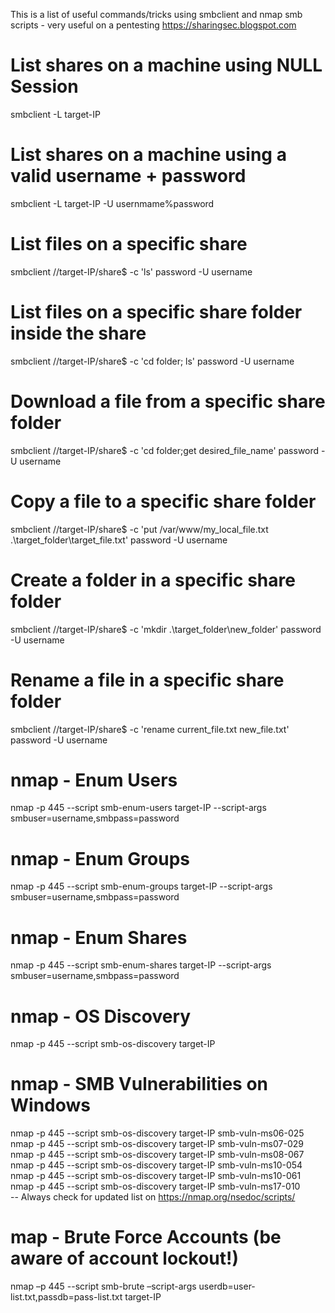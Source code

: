 This is a list of useful commands/tricks using smbclient and nmap smb scripts - very useful on a pentesting
https://sharingsec.blogspot.com

# List shares on a machine using NULL Session
 smbclient -L target-IP 
 
 # List shares on a machine using a valid username + password
 smbclient -L target-IP -U usernmame%password
 
 # List files on a specific share
 smbclient //target-IP/share$ -c 'ls' password -U username
 
 # List files on a specific share folder inside the share
 smbclient //target-IP/share$ -c 'cd folder; ls' password -U username
 
 # Download a file from a specific share folder
 smbclient //target-IP/share$ -c 'cd folder;get desired_file_name' password -U username
  
 # Copy a file to a specific share folder
 smbclient //target-IP/share$ -c 'put /var/www/my_local_file.txt .\target_folder\target_file.txt' password -U username
 
 # Create a folder in a specific share folder
 smbclient //target-IP/share$ -c 'mkdir .\target_folder\new_folder' password -U username
 
 # Rename a file in a specific share folder
 smbclient //target-IP/share$ -c 'rename current_file.txt new_file.txt' password -U username
 
 # nmap - Enum Users
 nmap -p 445 --script smb-enum-users target-IP --script-args smbuser=username,smbpass=password
 
 # nmap - Enum Groups
 nmap -p 445 --script smb-enum-groups target-IP --script-args smbuser=username,smbpass=password
 
 # nmap - Enum Shares
 nmap -p 445 --script smb-enum-shares target-IP --script-args smbuser=username,smbpass=password
 
 # nmap - OS Discovery
 nmap -p 445 --script smb-os-discovery target-IP
 
 # nmap - SMB Vulnerabilities on Windows
 nmap -p 445 --script smb-os-discovery target-IP smb-vuln-ms06-025<br>
 nmap -p 445 --script smb-os-discovery target-IP smb-vuln-ms07-029<br>
 nmap -p 445 --script smb-os-discovery target-IP smb-vuln-ms08-067<br>
 nmap -p 445 --script smb-os-discovery target-IP smb-vuln-ms10-054<br>
 nmap -p 445 --script smb-os-discovery target-IP smb-vuln-ms10-061<br>
 nmap -p 445 --script smb-os-discovery target-IP smb-vuln-ms17-010<br>
 -- Always check for updated list on https://nmap.org/nsedoc/scripts/
 
 # map - Brute Force Accounts (be aware of account lockout!)
 nmap –p 445 --script smb-brute –script-args userdb=user-list.txt,passdb=pass-list.txt target-IP
  
  
